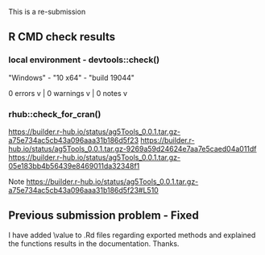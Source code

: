 This is a re-submission


## R CMD check results

### local environment - devtools::check()

"Windows" - "10 x64" - "build 19044"

0 errors v | 0 warnings v | 0 notes v

### rhub::check_for_cran()
https://builder.r-hub.io/status/ag5Tools_0.0.1.tar.gz-a75e734ac5cb43a096aaa31b186d5f23
https://builder.r-hub.io/status/ag5Tools_0.0.1.tar.gz-9269a59d24624e7aa7e5caed04a011df
https://builder.r-hub.io/status/ag5Tools_0.0.1.tar.gz-05e183bb4b56439e8469011da32348f1

Note
https://builder.r-hub.io/status/ag5Tools_0.0.1.tar.gz-a75e734ac5cb43a096aaa31b186d5f23#L510


## Previous submission problem - Fixed
I have  added \value to .Rd files regarding exported methods and explained
the functions results in the documentation. Thanks.



